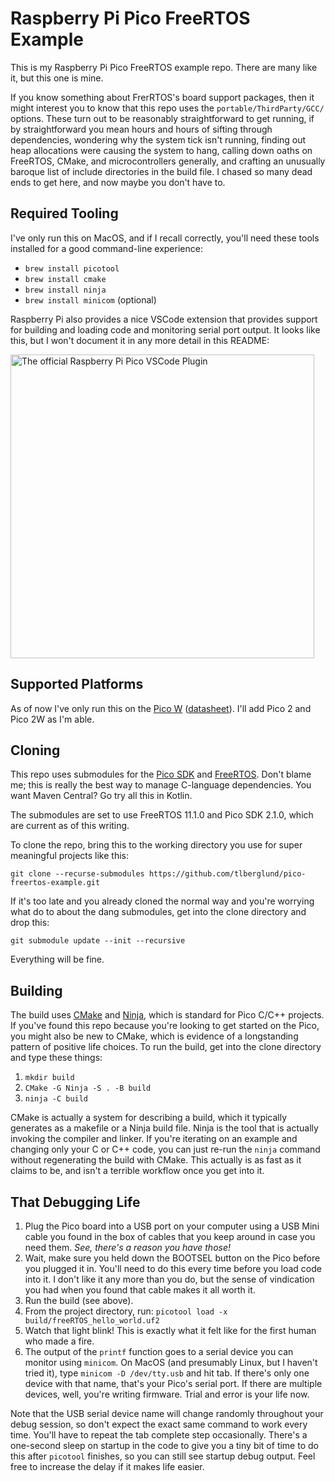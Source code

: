 # Raspberry Pi Pico FreeRTOS Example

This is my Raspberry Pi Pico FreeRTOS example repo. There are many like it, but this one is mine.

If you know something about FrerRTOS's board support packages, then it might interest you to know that this repo uses the `portable/ThirdParty/GCC/` options. These turn out to be reasonably straightforward to get running, if by straightforward you mean hours and hours of sifting through dependencies, wondering why the system tick isn't running, finding out heap allocations were causing the system to hang, calling down oaths on FreeRTOS, CMake, and microcontrollers generally, and crafting an unusually baroque list of include directories in the build file. I chased so many dead ends to get here, and now maybe you don't have to.

## Required Tooling

I've only run this on MacOS, and if I recall correctly, you'll need these tools installed for a good command-line experience:

* `brew install picotool`
* `brew install cmake`
* `brew install ninja`
* `brew install minicom` (optional)

Raspberry Pi also provides a nice VSCode extension that provides support for building and loading code and monitoring serial port output. It looks like this, but I won't document it in any more detail in this README:

<img alt="The official Raspberry Pi Pico VSCode Plugin" width="486" alt="image" src="https://github.com/user-attachments/assets/5e1d32d6-6783-4f9c-b365-b10e69216636" />

## Supported Platforms

As of now I've only run this on the [Pico W](https://www.raspberrypi.com/products/raspberry-pi-pico/) ([datasheet](https://datasheets.raspberrypi.com/picow/pico-w-datasheet.pdf)). I'll add Pico 2 and Pico 2W as I'm able.

## Cloning

This repo uses submodules for the [Pico SDK](https://github.com/raspberrypi/pico-sdk) and [FreeRTOS](https://www.freertos.org/). Don't blame me; this is really the best way to manage C-language dependencies. You want Maven Central? Go try all this in Kotlin.

The submodules are set to use FreeRTOS 11.1.0 and Pico SDK 2.1.0, which are current as of this writing.

To clone the repo, bring this to the working directory you use for super meaningful projects like this:

`git clone --recurse-submodules https://github.com/tlberglund/pico-freertos-example.git`

If it's too late and you already cloned the normal way and you're worrying what do to about the dang submodules, get into the clone directory and drop this:

`git submodule update --init --recursive`

Everything will be fine.

## Building

The build uses [CMake](https://cmake.org) and [Ninja](https://ninja-build.org/), which is standard for Pico C/C++ projects. If you've found this repo because you're looking to get started on the Pico, you might also be new to CMake, which is evidence of a longstanding pattern of positive life choices. To run the build, get into the clone directory and type these things:

1. `mkdir build`
2. `CMake -G Ninja -S . -B build`
3. `ninja -C build`

CMake is actually a system for describing a build, which it typically generates as a makefile or a Ninja build file. Ninja is the tool that is actually invoking the compiler and linker. If you're iterating on an example and changing only your C or C++ code, you can just re-run the `ninja` command without regenerating the build with CMake. This actually is as fast as it claims to be, and isn't a terrible workflow once you get into it.

## That Debugging Life

1. Plug the Pico board into a USB port on your computer using a USB Mini cable you found in the box of cables that you keep around in case you need them. _See, there's a reason you have those!_
2. Wait, make sure you held down the BOOTSEL button on the Pico before you plugged it in. You'll need to do this every time before you load code into it. I don't like it any more than you do, but the sense of vindication you had when you found that cable makes it all worth it.
3. Run the build (see above).
4. From the project directory, run: `picotool load -x build/freeRTOS_hello_world.uf2`
5. Watch that light blink! This is exactly what it felt like for the first human who made a fire.
6. The output of the `printf` function goes to a serial device you can monitor using `minicom`. On MacOS (and presumably Linux, but I haven't tried it), type `minicom -D /dev/tty.usb` and hit tab. If there's only one device with that name, that's your Pico's serial port. If there are multiple devices, well, you're writing firmware. Trial and error is your life now.

Note that the USB serial device name will change randomly throughout your debug session, so don't expect the exact same command to work every time. You'll have to repeat the tab complete step occasionally. There's a one-second sleep on startup in the code to give you a tiny bit of time to do this after `picotool` finishes, so you can still see startup debug output. Feel free to increase the delay if it makes life easier.